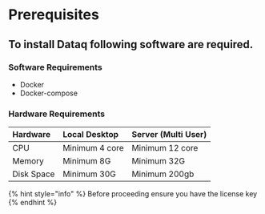 # Prerequisites

## To install Dataq following software are required.

### Software Requirements

* Docker
* Docker-compose

### Hardware Requirements

| **Hardware** | **Local Desktop** | **Server \(Multi User\)**  |
| :--- | :--- | :--- |
| CPU | Minimum 4 core | Minimum 12 core |
| Memory | Minimum 8G | Minimum 32G |
| Disk Space | Minimum 30G | Minimum 200gb |

{% hint style="info" %}
Before proceeding ensure you have the license key
{% endhint %}



